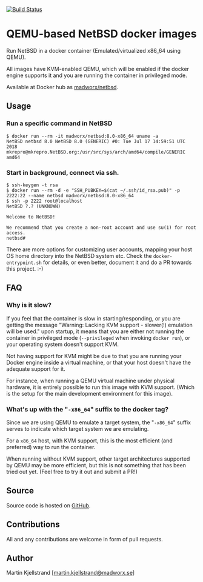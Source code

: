 [![Build Status](https://travis-ci.org/madworx/docker-netbsd.svg?branch=master)](https://travis-ci.org/madworx/docker-netbsd)

# QEMU-based NetBSD docker images

Run NetBSD in a docker container (Emulated/virtualized x86_64 using QEMU).

All images have KVM-enabled QEMU, which  will be enabled if the docker
engine supports it and you are running the container in privileged mode.

Available at Docker hub as [madworx/netbsd](https://hub.docker.com/r/madworx/netbsd/).

## Usage

### Run a specific command in NetBSD
```
$ docker run --rm -it madworx/netbsd:8.0-x86_64 uname -a
NetBSD netbsd 8.0 NetBSD 8.0 (GENERIC) #0: Tue Jul 17 14:59:51 UTC 2018  mkrepro@mkrepro.NetBSD.org:/usr/src/sys/arch/amd64/compile/GENERIC amd64
```

### Start in background, connect via ssh.
```
$ ssh-keygen -t rsa
$ docker run --rm -d -e "SSH_PUBKEY=$(cat ~/.ssh/id_rsa.pub)" -p 2222:22 --name netbsd madworx/netbsd:8.0-x86_64
$ ssh -p 2222 root@localhost
NetBSD ?.? (UNKNOWN)

Welcome to NetBSD!

We recommend that you create a non-root account and use su(1) for root access.
netbsd#
```
There are more options for customizing user accounts, mapping your host OS home directory into the NetBSD system etc. Check the `docker-entrypoint.sh` for details, or even better, document it and do a PR towards this project. :-)


## FAQ

### Why is it slow?

If you feel that the container is slow in starting/responding, or you are getting the message "Warning: Lacking KVM support - slower(!) emulation will be used." upon startup, it means that you are either not running the container in privileged mode (`--privileged` when invoking `docker run`), or your operating system doesn't support KVM.

Not having support for KVM might be due to that you are running your Docker engine inside a virtual machine, or that your host doesn't have the adequate support for it.

For instance, when running a QEMU virtual machine under physical hardware, it is entirely possible to run this image with KVM support. (Which is the setup for the main development environment for this image).

### What's up with the "`-x86_64`" suffix to the docker tag?

Since we are using QEMU to emulate a target system, the "`-x86_64`" suffix serves to indicate which target system we are emulating.

For a `x86_64` host, with KVM support, this is the most efficient (and preferred) way to run the container.

When running without KVM support, other target architectures supported by QEMU may be more efficient, but this is not something that has been tried out yet. (Feel free to try it out and submit a PR!)

## Source

Source code is hosted on [GitHub](https://github.com/madworx/docker-netbsd).


## Contributions

All and any contributions are welcome in form of pull requests.

## Author

Martin Kjellstrand [martin.kjellstrand@madworx.se]
